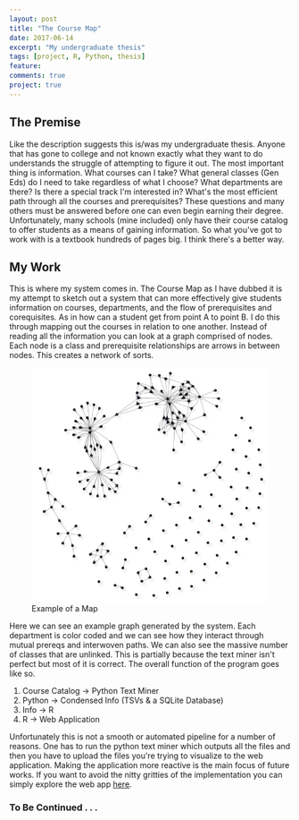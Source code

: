 ```yaml
---
layout: post
title: "The Course Map"
date: 2017-06-14
excerpt: "My undergraduate thesis"
tags: [project, R, Python, thesis]
feature: 
comments: true
project: true
---
```


## The Premise

Like the description suggests this is/was my undergraduate thesis. Anyone that has gone to college and not known exactly what they want to do understands the struggle of attempting to figure it out.
The most important thing is information. What courses can I take? What general classes (Gen Eds) do I need to take regardless of what I choose? What departments are there? Is there a special track I'm interested in? What's the most efficient path through all the courses and prerequisites? These questions and many others must be answered before one can even begin earning their degree. Unfortunately, many schools (mine included) only have their course catalog to offer students as a means of gaining information. So what you've got to work with is a textbook hundreds of pages big. I think there's a better way. 

## My Work

This is where my system comes in. The Course Map as I have dubbed it is my attempt to sketch out a system that can more effectively give students information on courses, departments, and the flow of prerequisites and corequisites. As in how can a student get from point A to point B. I do this through mapping out the courses in relation to one another. Instead of reading all the information you can look at a graph comprised of nodes. Each node is a class and prerequisite relationships are arrows in between nodes. This creates a network of sorts. 
<figure>
<img src= "/assets/img/courseMapExample1.png" style="width=150px;height=150px" target="_blank">
<figcaption>Example of a Map</figcaption>
</figure>
Here we can see an example graph generated by the system. Each department is color coded and we can see how they interact through mutual prereqs and interwoven paths. We can also see the massive number of classes that are unlinked. This is partially because the text miner isn't perfect but most of it is correct.
The overall function of the program goes like so. 

1. Course Catalog -> Python Text Miner
2. Python -> Condensed Info (TSVs & a SQLite Database)
3. Info -> R
4. R -> Web Application

Unfortunately this is not a smooth or automated pipeline for a number of reasons. One has to run the python text miner which outputs all the files and then you have to upload the files you're trying to visualize to the web application. Making the application more reactive is the main focus of future works. If you want to avoid the nitty gritties of the implementation you can simply explore the web app [here](https://shmog.shinyapps.io/coursemap). 

### To Be Continued . . . 

